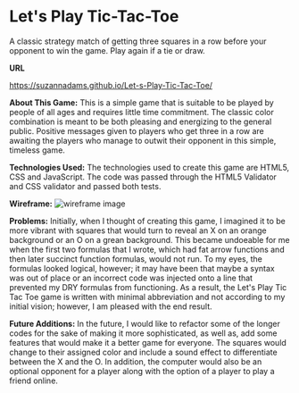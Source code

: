 # Let's Play Tic-Tac-Toe

A classic strategy match of getting three squares in a row before your opponent to win the game. Play again if a tie or draw.

**URL**

https://suzannadams.github.io/Let-s-Play-Tic-Tac-Toe/

**About This Game:**
This is a simple game that is suitable to be played by people of all ages and requires little time commitment. The classic color combination is meant to be both pleasing and energizing to the general public. Positive messages given to players who get three in a row are awaiting the players who manage to outwit their opponent in this simple, timeless game.

**Technologies Used:**
The technologies used to create this game are HTML5, CSS and JavaScript. The code was passed through the HTML5 Validator and CSS validator and passed both tests.

**Wireframe:**
![wireframe image](https://user-images.githubusercontent.com/58324606/72126067-a1d03100-331f-11ea-8138-e26fc9473a22.jpg)

**Problems:**
Initially, when I thought of creating this game, I imagined it to be more vibrant with squares that would turn to reveal an X on an orange background or an O on a grean background. This became undoeable for me when the first two formulas that I wrote, which had fat arrow functions and then later succinct function formulas, would not run. To my eyes, the formulas looked logical, however; it may have been that maybe a syntax was out of place or an incorrect code was injected onto a line that prevented my DRY formulas from functioning. As a result, the Let's Play Tic Tac Toe game is written with minimal abbreviation and not according to my initial vision; however, I am pleased with the end result.

**Future Additions:**
In the future, I would like to refactor some of the longer codes for the sake of making it more sophisticated, as well as, add some features that would make it a better game for everyone. The squares would change to their assigned color and include a sound effect to differentiate between the X and the O. In addition, the computer would also be an optional opponent for a player along with the option of a player to play a friend online.
